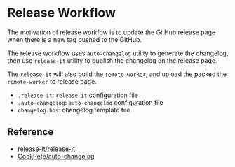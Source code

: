 # Release Workflow

The motivation of release workfow is to update the GitHub release page
when there is a new tag pushed to the GitHub.

The release workflow uses `auto-changelog` utility to generate the
changelog, then use `release-it` utility to publish the changelog
on the release page.

The `release-it` will also build the `remote-worker`, and upload the
packed the `remote-worker` to release page.

- `.release-it`: `release-it` configuration file
- `.auto-changelog`: `auto-changelog` configuration file
- `changelog.hbs`: changelog template file

## Reference

- [release-it/release-it](https://github.com/release-it/release-it)
- [CookPete/auto-changelog](https://github.com/CookPete/auto-changelog)
